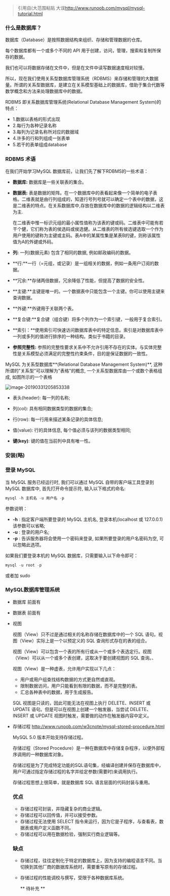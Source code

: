 > 引用自(大范围粘贴 大误<http://www.runoob.com/mysql/mysql-tutorial.html>

### 什么是数据库？

数据库（Database）是按照数据结构来组织、存储和管理数据的仓库。

每个数据库都有一个或多个不同的 API 用于创建，访问，管理，搜索和复制所保存的数据。

我们也可以将数据存储在文件中，但是在文件中读写数据速度相对较慢。

所以，现在我们使用关系型数据库管理系统（RDBMS）来存储和管理的大数据量。所谓的关系型数据库，是建立在关系模型基础上的数据库，借助于集合代数等数学概念和方法来处理数据库中的数据。

RDBMS 即关系数据库管理系统(Relational Database Management System)的特点：

- 1.数据以表格的形式出现
- 2.每行为各种记录名称
- 3.每列为记录名称所对应的数据域
- 4.许多的行和列组成一张表单
- 5.若干的表单组成database

### RDBMS 术语

在我们开始学习MySQL 数据库前，让我们先了解下RDBMS的一些术语：



- **数据库:** 数据库是一些关联表的集合。

- **数据表:** 表是数据的矩阵。在一个数据库中的表看起来像一个简单的电子表格。二维表就是由行列组成的，知道行号列号就可以确定一个表中的数据，这是二维表的特点。在关系数据库中,存放在数据库中的数据的逻辑结构以二维表为主.

  在二维表中惟一标识元组的最小属性值称为该表的键或码。二维表中可能有若干个健，它们称为表的侯选码或侯选健。从二维表的所有侯选键选取一个作为用户使用的键称为主键或主码。表A中的某属性集是某表B的键，则称该属性值为A的外键或外码。

- **列:** 一列(数据元素) 包含了相同的数据, 例如邮政编码的数据。

- **行:**一行（=元组，或记录）是一组相关的数据，例如一条用户订阅的数据。

- **冗余:**存储两倍数据，冗余降低了性能，但提高了数据的安全性。

- **主键:**主键是唯一的。一个数据表中只能包含一个主键。你可以使用主键来查询数据。

- **外键:**外键用于关联两个表。

- **复合键:**复合键（组合键）将多个列作为一个索引键，一般用于复合索引。

- **索引：**使用索引可快速访问数据库表中的特定信息。索引是对数据库表中一列或多列的值进行排序的一种结构。类似于书籍的目录。

- **参照完整性:** 参照的完整性要求关系中不允许引用不存在的实体。与实体完整性是关系模型必须满足的完整性约束条件，目的是保证数据的一致性。

MySQL 为关系型数据库**(Relational Database Management System)**, 这种所谓的"关系型"可以理解为"表格"的概念, 一个关系型数据库由一个或数个表格组成, 如图所示的一个表格

![image-20190331205853338](https://github.com/voidspiral/Datawhale/blob/master/mysql/img/image-20190331205737195.png)

- 表头(header): 每一列的名称;

- 列(col): 具有相同数据类型的数据的集合;

- 行(row): 每一行用来描述某条记录的具体信息;

- 值(value): 行的具体信息, 每个值必须与该列的数据类型相同;

- **键(key)**: 键的值在当前列中具有唯一性。

  

### 安装(略)

### 登录 MySQL

当 MySQL 服务已经运行时, 我们可以通过 MySQL 自带的客户端工具登录到 MySQL 数据库中, 首先打开命令提示符, 输入以下格式的命名:

```sql
mysql -h 主机名 -u 用户名 -p
```

参数说明：

- **-h** : 指定客户端所要登录的 MySQL 主机名, 登录本机(localhost 或 127.0.0.1)该参数可以省略;
- **-u** : 登录的用户名;
- **-p** : 告诉服务器将会使用一个密码来登录, 如果所要登录的用户名密码为空, 可以忽略此选项。

如果我们要登录本机的 MySQL 数据库，只需要输入以下命令即可：

```sql
mysql -u root -p
```

或者加 sudo

### MySQL数据库管理系统

- 数据库 前面有

- 数据表 前面有

- 视图

  视图（View）只不过是通过相关的名称存储在数据库中的一个 SQL 语句。视图（View）实际上是一个以预定义的 SQL 查询形式存在的表的组合。

  视图（View）可以包含一个表的所有行或从一个或多个表选定行。视图（View）可以从一个或多个表创建，这取决于要创建视图的 SQL 查询。、

  视图（View）是一种虚表，允许用户实现以下几点：

  - 用户或用户组查找结构数据的方式更自然或直观。
  - 限制数据访问，用户只能看到有限的数据，而不是完整的表。
  - 汇总各种表中的数据，用于生成报告。

  SQL 视图是只读的，因此可能无法在视图上执行 DELETE、INSERT 或 UPDATE 语句。但是可以在视图上创建一个触发器，当尝试 DELETE、INSERT 或 UPDATE 视图时触发，需要做的动作在触发器内容中定义。

- 存储过程  <http://www.runoob.com/w3cnote/mysql-stored-procedure.html>

  MySQL 5.0 版本开始支持存储过程。

  存储过程（Stored Procedure）是一种在数据库中存储复杂程序，以便外部程序调用的一种数据库对象。

  存储过程是为了完成特定功能的SQL语句集，经编译创建并保存在数据库中，用户可通过指定存储过程的名字并给定参数(需要时)来调用执行。

  存储过程思想上很简单，就是数据库 SQL 语言层面的代码封装与重用。

  ### 优点

  - 存储过程可封装，并隐藏复杂的商业逻辑。
  - 存储过程可以回传值，并可以接受参数。
  - 存储过程无法使用 SELECT 指令来运行，因为它是子程序，与查看表，数据表或用户定义函数不同。
  - 存储过程可以用在数据检验，强制实行商业逻辑等。

  ### 缺点

  - 存储过程，往往定制化于特定的数据库上，因为支持的编程语言不同。当切换到其他厂商的数据库系统时，需要重写原有的存储过程。

  - 存储过程的性能调校与撰写，受限于各种数据库系统。

    ** 待补充 **

    